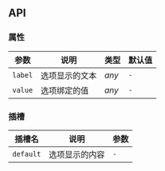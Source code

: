 ## API

### 属性

| 参数 | 说明 | 类型 | 默认值 | 
| --- | --- | --- | --- | 
| `label` | 选项显示的文本 | _any_ | `-` |
| `value` | 选项绑定的值 | _any_ | `-` |

### 插槽

| 插槽名 | 说明 | 参数 |
| --- | --- | --- |
| `default` | 选项显示的内容 | `-` |
